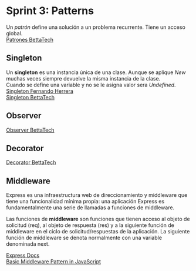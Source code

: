 # Sprint 3: Patterns  
Un *patrón* define una solución a un problema recurrente. Tiene un acceso global.    
[Patrones BettaTech](https://www.youtube.com/playlist?list=PLJkcleqxxobUJlz1Cm8WYd-F_kckkDvc8)  

## Singleton  
Un **singleton** es una instancia única de una clase. Aunque se aplique *New* muchas veces siempre devuelve la misma instancia de la clase.  
Cuando se define una variable y no se le asigna valor sera *Undefined*.  
[Singleton Fernando Herrera](https://www.youtube.com/watch?v=rrWRhrdwuLg)  
[Singleton BettaTech](https://www.youtube.com/watch?v=GGq6s7xhHzY)  

## Observer  
[Observer BettaTech](https://www.youtube.com/watch?v=HFkZb1g8faA&list=PLJkcleqxxobUJlz1Cm8WYd-F_kckkDvc8&index=9)  

## Decorator  
[Decorator BettaTech](https://www.youtube.com/watch?v=nLy4x_LPPWU&list=PLJkcleqxxobUJlz1Cm8WYd-F_kckkDvc8&index=7)  

## Middleware  
Express es una infraestructura web de direccionamiento y middleware que tiene una funcionalidad mínima propia: una aplicación Express es fundamentalmente una serie de llamadas a funciones de middleware.  

Las funciones de **middleware** son funciones que tienen acceso al objeto de solicitud (req), al objeto de respuesta (res) y a la siguiente función de middleware en el ciclo de solicitud/respuestas de la aplicación. La siguiente función de middleware se denota normalmente con una variable denominada next.  

[Express Docs](https://expressjs.com/es/guide/using-middleware.html)  
[Basic Middleware Pattern in JavaScript](https://javascript.plainenglish.io/basic-middleware-pattern-in-javascript-ef8756a75cb1)  